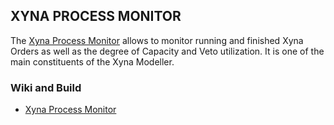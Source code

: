 ## XYNA PROCESS MONITOR

The [Xyna Process Monitor](https://github.com/Xyna-GmbH/xyna-process-monitor/wiki) allows to monitor running and finished Xyna Orders as well as the degree of Capacity and Veto utilization. It is one of the main constituents of the Xyna Modeller.

### Wiki and Build
* [Xyna Process Monitor](https://github.com/Xyna-GmbH/xyna-process-monitor/wiki)
